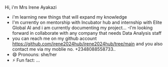 Hi, i'm Mrs Irene Ayakazi
- i'm learning new things that will expand my knowledge 
- I'm currently on mentorship with Incubator hub and internship with Elite Global AI and i am currently documenting my project...
-I'm looking forward in collaborate with any company that needs Data Analysis staff 
- you can reach me on my github account https://github.com/irene2024hub/irene2024hub/tree/main and you also contact me via my moblie no. +2348088558733..
- 😄 Pronouns: she/her
- ⚡ Fun fact: ...


